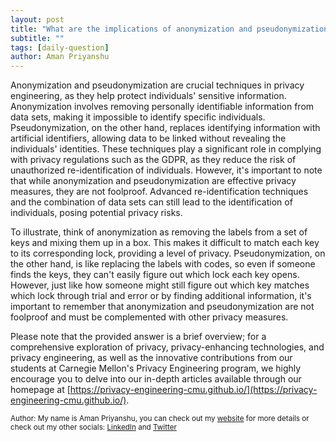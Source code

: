 ```yaml
---
layout: post
title: "What are the implications of anonymization and pseudonymization techniques in privacy engineering?"
subtitle: ""
tags: [daily-question]
author: Aman Priyanshu
---
```


Anonymization and pseudonymization are crucial techniques in privacy engineering, as they help protect individuals' sensitive information. Anonymization involves removing personally identifiable information from data sets, making it impossible to identify specific individuals. Pseudonymization, on the other hand, replaces identifying information with artificial identifiers, allowing data to be linked without revealing the individuals' identities. These techniques play a significant role in complying with privacy regulations such as the GDPR, as they reduce the risk of unauthorized re-identification of individuals. However, it's important to note that while anonymization and pseudonymization are effective privacy measures, they are not foolproof. Advanced re-identification techniques and the combination of data sets can still lead to the identification of individuals, posing potential privacy risks.

To illustrate, think of anonymization as removing the labels from a set of keys and mixing them up in a box. This makes it difficult to match each key to its corresponding lock, providing a level of privacy. Pseudonymization, on the other hand, is like replacing the labels with codes, so even if someone finds the keys, they can't easily figure out which lock each key opens. However, just like how someone might still figure out which key matches which lock through trial and error or by finding additional information, it's important to remember that anonymization and pseudonymization are not foolproof and must be complemented with other privacy measures.

Please note that the provided answer is a brief overview; for a comprehensive exploration of privacy, privacy-enhancing technologies, and privacy engineering, as well as the innovative contributions from our students at Carnegie Mellon's Privacy Engineering program, we highly encourage you to delve into our in-depth articles available through our homepage at [https://privacy-engineering-cmu.github.io/](https://privacy-engineering-cmu.github.io/).

<small>Author: My name is Aman Priyanshu, you can check out my [website](https://amanpriyanshu.github.io/) for more details or check out my other socials: [LinkedIn](https://www.linkedin.com/in/aman-priyanshu/) and [Twitter](https://twitter.com/AmanPriyanshu6)</small>
